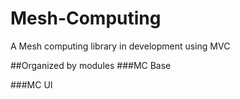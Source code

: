 # Mesh-Computing
A Mesh computing library in development using MVC

##Organized by modules
###MC Base

###MC UI
